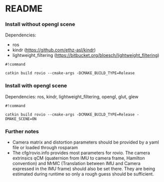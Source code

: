 # README #

### Install without opengl scene ###
Dependencies:
* ros
* kindr (https://github.com/ethz-asl/kindr)
* lightweight_filtering (https://bitbucket.org/bloesch/lightweight_filtering)

```
#!command

catkin build rovio --cmake-args -DCMAKE_BUILD_TYPE=Release
```

### Install with opengl scene ###
Dependencies: ros, kindr, lightweight_filtering, opengl, glut, glew
```
#!command

catkin build rovio --cmake-args -DCMAKE_BUILD_TYPE=Release -DMAKE_SCENE=ON
```


### Further notes ###
* Camera matrix and distortion parameters should be provided by a yaml file or loaded through rosparam
* The cfg/rovio.info provides most parameters for rovio. The camera extrinsics qCM (quaternion from IMU to camera frame, Hamilton convention) and MrMC (Translation between IMU and Camera expressed in the IMU frame) should also be set there. They are being estimated during runtime so only a rough guess should be sufficient.
